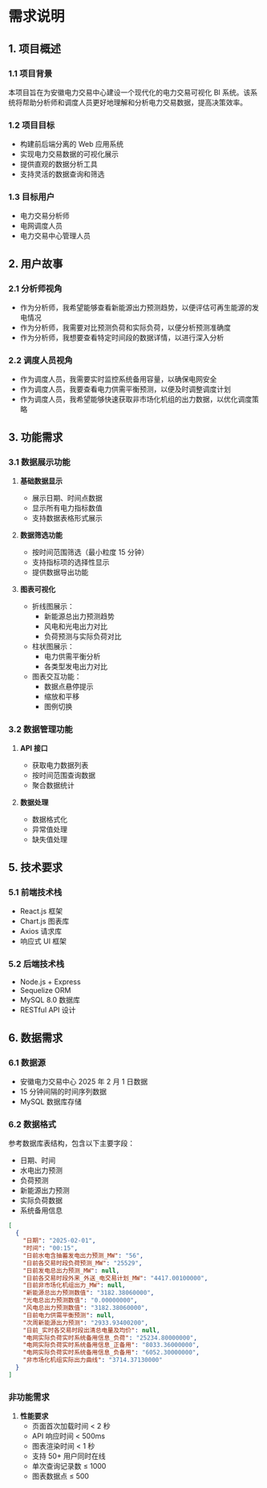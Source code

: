 # 需求说明

## 1. 项目概述

### 1.1 项目背景

本项目旨在为安徽电力交易中心建设一个现代化的电力交易可视化 BI 系统。该系统将帮助分析师和调度人员更好地理解和分析电力交易数据，提高决策效率。

### 1.2 项目目标

- 构建前后端分离的 Web 应用系统
- 实现电力交易数据的可视化展示
- 提供直观的数据分析工具
- 支持灵活的数据查询和筛选

### 1.3 目标用户

- 电力交易分析师
- 电网调度人员
- 电力交易中心管理人员

## 2. 用户故事

### 2.1 分析师视角

- 作为分析师，我希望能够查看新能源出力预测趋势，以便评估可再生能源的发电情况
- 作为分析师，我需要对比预测负荷和实际负荷，以便分析预测准确度
- 作为分析师，我想要查看特定时间段的数据详情，以进行深入分析

### 2.2 调度人员视角

- 作为调度人员，我需要实时监控系统备用容量，以确保电网安全
- 作为调度人员，我要查看电力供需平衡预测，以便及时调整调度计划
- 作为调度人员，我希望能够快速获取非市场化机组的出力数据，以优化调度策略

## 3. 功能需求

### 3.1 数据展示功能

1. **基础数据显示**

   - 展示日期、时间点数据
   - 显示所有电力指标数值
   - 支持数据表格形式展示

2. **数据筛选功能**

   - 按时间范围筛选（最小粒度 15 分钟）
   - 支持指标项的选择性显示
   - 提供数据导出功能

3. **图表可视化**
   - 折线图展示：
     - 新能源总出力预测趋势
     - 风电和光电出力对比
     - 负荷预测与实际负荷对比
   - 柱状图展示：
     - 电力供需平衡分析
     - 各类型发电出力对比
   - 图表交互功能：
     - 数据点悬停提示
     - 缩放和平移
     - 图例切换

### 3.2 数据管理功能

1. **API 接口**

   - 获取电力数据列表
   - 按时间范围查询数据
   - 聚合数据统计

2. **数据处理**
   - 数据格式化
   - 异常值处理
   - 缺失值处理

## 5. 技术要求

### 5.1 前端技术栈

- React.js 框架
- Chart.js 图表库
- Axios 请求库
- 响应式 UI 框架

### 5.2 后端技术栈

- Node.js + Express
- Sequelize ORM
- MySQL 8.0 数据库
- RESTful API 设计

## 6. 数据需求

### 6.1 数据源

- 安徽电力交易中心 2025 年 2 月 1 日数据
- 15 分钟间隔的时间序列数据
- MySQL 数据库存储

### 6.2 数据格式

参考数据库表结构，包含以下主要字段：

- 日期、时间
- 水电出力预测
- 负荷预测
- 新能源出力预测
- 实际负荷数据
- 系统备用信息

```json
[
  {
    "日期": "2025-02-01",
    "时间": "00:15",
    "日前水电含抽蓄发电出力预测_MW": "56",
    "日前各交易时段负荷预测_MW": "25529",
    "日前发电总出力预测_MW": null,
    "日前各交易时段外来_外送_电交易计划_MW": "4417.00100000",
    "日前非市场化机组出力_MW": null,
    "新能源总出力预测数值": "3182.38060000",
    "光电总出力预测数值": "0.00000000",
    "风电总出力预测数值": "3182.38060000",
    "日前电力供需平衡预测": null,
    "次周新能源出力预测": "2933.93400200",
    "日前_实时各交易时段出清总电量及均价": null,
    "电网实际负荷实时系统备用信息_负荷": "25234.80000000",
    "电网实际负荷实时系统备用信息_正备用": "8033.36000000",
    "电网实际负荷实时系统备用信息_负备用": "6052.30000000",
    "非市场化机组实际出力曲线": "3714.37130000"
  }
]
```

### 非功能需求

1. **性能要求**
   - 页面首次加载时间 < 2 秒
   - API 响应时间 < 500ms
   - 图表渲染时间 < 1 秒
   - 支持 50+ 用户同时在线
   - 单次查询记录数 ≤ 1000
   - 图表数据点 ≤ 500
